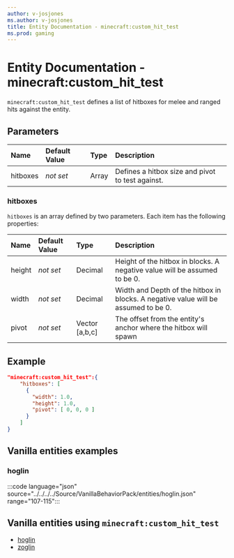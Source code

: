```yaml
---
author: v-josjones
ms.author: v-josjones
title: Entity Documentation - minecraft:custom_hit_test
ms.prod: gaming
---
```


# Entity Documentation - minecraft:custom_hit_test

`minecraft:custom_hit_test` defines a list of hitboxes for melee and ranged hits against the entity.

## Parameters

|Name |Default Value  |Type  |Description  |
|:----------|:----------|:----------|:----------|
|hitboxes |*not set* | Array| Defines a hitbox size and pivot to test against. |

### hitboxes

`hitboxes` is an array defined by two parameters. Each item has the following properties:

|Name |Default Value  |Type  |Description  |
|:----------|:----------|:----------|:----------|
|height|*not set*|  Decimal| Height of the hitbox in blocks. A negative value will be assumed to be 0. |
|width|*not set*| Decimal| Width and Depth of the hitbox in blocks. A negative value will be assumed to be 0. |
|pivot|*not set*| Vector [a,b,c]| The offset from the entity's anchor where the hitbox will spawn |

## Example

```json
"minecraft:custom_hit_test":{
    "hitboxes": [
      {
        "width": 1.0,
        "height": 1.0,
        "pivot": [ 0, 0, 0 ]
      }
    ]
}
```

## Vanilla entities examples

### hoglin

:::code language="json" source="../../../../Source/VanillaBehaviorPack/entities/hoglin.json" range="107-115":::

## Vanilla entities using `minecraft:custom_hit_test`

- [hoglin](../../../../Source/VanillaBehaviorPack_Snippets/entities/hoglin.md)
- [zoglin](../../../../Source/VanillaBehaviorPack_Snippets/entities/zoglin.md)
